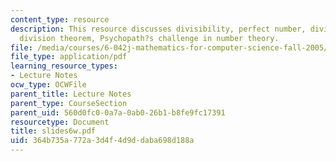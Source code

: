 ```yaml
---
content_type: resource
description: This resource discusses divisibility, perfect number, divisibility facts,
  division theorem, Psychopath?s challenge in number theory.
file: /media/courses/6-042j-mathematics-for-computer-science-fall-2005/364b735a772a3d4f4d9ddaba698d188a_slides6w.pdf
file_type: application/pdf
learning_resource_types:
- Lecture Notes
ocw_type: OCWFile
parent_title: Lecture Notes
parent_type: CourseSection
parent_uid: 560d0fc0-0a7a-0ab0-26b1-b8fe9fc17391
resourcetype: Document
title: slides6w.pdf
uid: 364b735a-772a-3d4f-4d9d-daba698d188a
---
```

